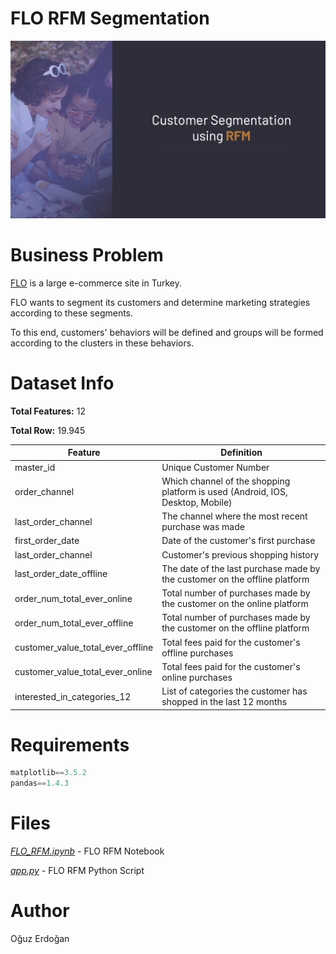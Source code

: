 # FLO RFM Segmentation

![images](/images/projects.png)

# Business Problem

[FLO](https://www.flo.com.tr) is a large e-commerce site in Turkey.

 FLO wants to segment its customers and determine marketing strategies according to these segments.

To this end, customers' behaviors will be defined and groups will be formed according to the clusters in these behaviors.


# Dataset Info

**Total Features:** 12

**Total Row:** 19.945

| Feature | Definition |
| --- | --- |
| master_id | Unique Customer Number |
| order_channel | Which channel of the shopping platform is used (Android, IOS, Desktop, Mobile) |
| last_order_channel | The channel where the most recent purchase was made |
| first_order_date | Date of the customer's first purchase |
| last_order_channel | Customer's previous shopping history |
| last_order_date_offline | The date of the last purchase made by the customer on the offline platform |
| order_num_total_ever_online | Total number of purchases made by the customer on the online platform |
| order_num_total_ever_offline | Total number of purchases made by the customer on the offline platform |
| customer_value_total_ever_offline | Total fees paid for the customer's offline purchases |
| customer_value_total_ever_online | Total fees paid for the customer's online purchases |
| interested_in_categories_12 | List of categories the customer has shopped in the last 12 months |


# Requirements

```python
matplotlib==3.5.2
pandas==1.4.3
```

# Files

[*FLO_RFM.ipynb*](https://github.com/oguzerdo/flo-rfm-segmentation/blob/main/FLO_RFM.ipynb) - FLO RFM Notebook

[*app.py*](https://github.com/oguzerdo/flo-rfm-segmentation/blob/main/app.py) - FLO RFM Python Script

# Author 
Oğuz Erdoğan
